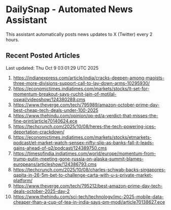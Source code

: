# DailySnap - Automated News Assistant

This assistant automatically posts news updates to X (Twitter) every 2 hours.

## Recent Posted Articles

Last updated: Thu Oct  9 03:01:29 UTC 2025

1. https://indianexpress.com/article/india/cracks-deepen-among-maoists-three-more-divisions-support-call-to-lay-down-arms-10295930/
2. https://economictimes.indiatimes.com/markets/stocks/lt-set-for-momentum-breakout-says-ruchit-jain-of-motilal-oswal/videoshow/124380289.cms
3. https://www.theverge.com/tech/795989/amazon-october-prime-day-best-cheap-tech-deals-under-100-2025
4. https://www.thehindu.com/opinion/op-ed/a-verdict-that-misses-the-fine-print/article70140624.ece
5. https://techcrunch.com/2025/10/08/heres-the-tech-powering-ices-deportation-crackdown/
6. https://economictimes.indiatimes.com/markets/stocks/etmarkets-podcast/et-market-watch-sensex-nifty-slip-as-banks-fall-it-leads-gains-ahead-of-q2/podcast/124389750.cms
7. https://timesofindia.indiatimes.com/world/europe/momentum-from-trump-putin-meeting-gone-russia-on-alaska-summit-blames-europeans/articleshow/124386793.cms
8. https://techcrunch.com/2025/10/08/charles-schwab-backs-singapores-qapita-in-26-5m-bet-to-challenge-carta-with-u-s-private-market-platform/
9. https://www.theverge.com/tech/795212/best-amazon-prime-day-tech-deals-october-2025-day-2
10. https://www.thehindu.com/sci-tech/technology/imc-2025-mobile-data-cheaper-than-a-cup-of-tea-in-india-says-pm-modi/article70138627.ece
